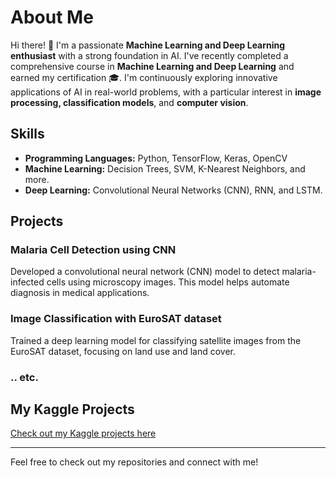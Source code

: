 # About Me

Hi there! 👋 I'm a passionate **Machine Learning and Deep Learning enthusiast** with a strong foundation in AI. I've recently completed a comprehensive course in **Machine Learning and Deep Learning** and earned my certification 🎓. I'm continuously exploring innovative applications of AI in real-world problems, with a particular interest in **image processing, classification models**, and **computer vision**.

## Skills

- **Programming Languages:** Python, TensorFlow, Keras, OpenCV
- **Machine Learning:** Decision Trees, SVM, K-Nearest Neighbors, and more.
- **Deep Learning:** Convolutional Neural Networks (CNN), RNN, and LSTM.

## Projects

### Malaria Cell Detection using CNN
Developed a convolutional neural network (CNN) model to detect malaria-infected cells using microscopy images. This model helps automate diagnosis in medical applications.

### Image Classification with EuroSAT dataset
Trained a deep learning model for classifying satellite images from the EuroSAT dataset, focusing on land use and land cover.

### .. etc.

## My Kaggle Projects
[Check out my Kaggle projects here](https://www.kaggle.com/ahmedhamdy438/code)

---

Feel free to check out my repositories and connect with me!
